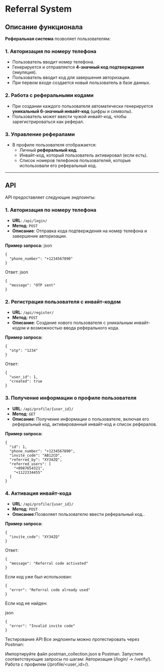 # Referral System

## Описание функционала

**Реферальная система** позволяет пользователям:

### 1. Авторизация по номеру телефона
- Пользователь вводит номер телефона.
- Генерируется и отправляется **4-значный код подтверждения** (эмуляция).
- Пользователь вводит код для завершения авторизации.
- При первом входе создается новый пользователь в базе данных.

### 2. Работа с реферальными кодами
- При создании каждого пользователя автоматически генерируется **уникальный 6-значный инвайт-код** (цифры и символы).
- Пользователь может ввести чужой инвайт-код, чтобы зарегистрироваться как реферал.

### 3. Управление рефералами
- В профиле пользователя отображается:
  - Личный **реферальный код**.
  - Инвайт-код, который пользователь активировал (если есть).
  - Список номеров телефонов пользователей, которые использовали его реферальный код.

---

## API

API предоставляет следующие эндпоинты:

### 1. **Авторизация по номеру телефона**
- **URL**: `/api/login/`
- **Метод**: `POST`
- **Описание**: Отправка кода подтверждения на номер телефона и завершение авторизации.
  
**Пример запроса:**
json
```
{
  "phone_number": "+1234567890"
}
```
Ответ:
json
```
{
  "message": "OTP sent"
}
```
### 2. **Регистрация пользователя с инвайт-кодом**
- **URL**: `/api/register/`
- **Метод**: `POST`
- **Описание**: Создание нового пользователя с уникальным инвайт-кодом и возможностью ввода реферального кода.
  
**Пример запроса:**
```
{
  "otp": "1234"
}
```

Ответ:
```
{
  "user_id": 1,
  "created": true
}
```
### 3. **Получение информации о профиле пользователя**
- **URL**: `/api/profile/{user_id}/`
- **Метод**: `GET`
- **Описание**: Получение информации о пользователе, включая его реферальный код, активированный инвайт-код и список рефералов.
  
**Пример запроса:**

```
{
  "id": 1,
  "phone_number": "+1234567890",
  "invite_code": "AB12CD",
  "referred_by": "XY34ZQ",
  "referred_users": [
    "+0987654321",
    "+1122334455"
  ]
}
```
### 4. **Активация инвайт-кода**
- **URL**: `/api/profile/{user_id}/`
- **Метод**: `POST`
- **Описание**:Позволяет пользователю ввести реферальный код..
  
**Пример запроса:**

```
{
  "invite_code": "XY34ZQ"
}
```
Ответ:

```
{
  "message": "Referral code activated"
}
```
Если код уже был использован:


```
{
  "error": "Referral code already used"
}
```
Если код не найден:

json
```
{
  "error": "Invalid invite code"
}
```
Тестирование API
Все эндпоинты можно протестировать через Postman:

Импортируйте файл postman_collection.json в Postman.
Запустите соответствующие запросы по шагам:
Авторизация (/login/ → /verify/).
Работа с профилем (/profile/<user_id>/).
